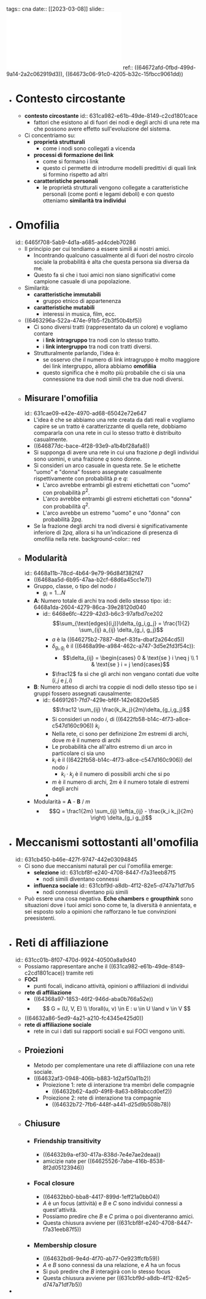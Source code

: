 tags:: cna
date:: [[2023-03-08]]
slide:: ![ns04](../assets/ns04.pdf)
ref:: ((64672afd-0fbd-499d-9a14-2a2c062919d3)), ((64673c06-91c0-4205-b32c-15fbcc9061dd))

- # Contesto circostante
	- **contesto circostante**
	  id:: 631ca982-e61b-49de-8149-c2cd1801cace
		- fattori che esistono al di fuori dei nodi e degli archi di una rete ma che possono avere effetto sull'evoluzione del sistema.
	- Ci concentriamo su:
		- **proprietà strutturali**
			- come i nodi sono collegati a vicenda
		- **processi di formazione dei link**
			- come si formano i link
			- questo ci permette di introdurre modelli predittivi di quali link si formino rispetto ad altri
		- **caratteristiche personali**
			- le proprietà strutturali vengono collegate a caratteristiche personali (come ponti e legami deboli) e con questo otteniamo **similarità tra individui**
- # Omofilia
  id:: 6465f708-5ab9-4d1a-a685-ad4cdeb70286
	- Il principio per cui tendiamo a essere simili ai nostri amici.
		- Incontrando qualcuno casualmente al di fuori del nostro circolo sociale la probabilità è alta che questa persona sia diversa da me.
		- Questo fa sì che i tuoi amici non siano significativi come campione casuale di una popolazione.
	- Similarità:
		- **caratteristiche immutabili**
			- gruppo etnico di appartenenza
		- **caratteristiche mutabili**
			- interessi in musica, film, ecc.
	- ((6463296a-522a-474e-91b5-f2b3f50b4bf5))
		- Ci sono diversi tratti (rappresentato da un colore) e vogliamo contare
			- i **link intragruppo** tra nodi con lo stesso tratto.
			- i **link intergruppo** tra nodi con tratti diversi.
		- Strutturalmente parlando, l'idea è:
			- se osservo che il numero di link intragruppo è molto maggiore dei link intergruppo, allora abbiamo **omofiliia**
			- questo significa che è molto più probabile che ci sia una connessione tra due nodi simili che tra due nodi diversi.
	- ## Misurare l'omofilia
	  id:: 631cae09-e42e-4970-ad68-65042e72e647
		- L'idea è che se abbiamo una rete creata da dati reali e vogliamo capire se un tratto è caratterizzante di quella rete, dobbiamo compararla con una rete in cui lo stesso tratto è distribuito casualmente.
		- ((646877dc-bace-4f28-93e9-a1b4bf28afa8))
		- Si supponga di avere una rete in cui una frazione $p$ degli individui sono uomini, e una frazione $q$ sono donne.
		- Si consideri un arco casuale in questa rete. Se le etichette "uomo" e "donna" fossero assegnate casualmente rispettivamente con probabilità $p$ e $q$:
			- L'arco avrebbe entrambi gli estremi etichettati con "uomo" con probabilità $p^2$.
			- L'arco avrebbe entrambi gli estremi etichettati con "donna" con probabilità $q^2$.
			- L'arco avrebbe un estremo "uomo" e uno "donna" con probabilità $2pq$.
		- Se la frazione degli archi tra nodi diversi è significativamente inferiore di $2pq$, allora si ha un'indicazione di presenza di omofilia nella rete.
		  background-color:: red
	- ## Modularità
	  id:: 6468a11b-78cd-4b64-9e79-96d84f382f47
		- ((6468aa5d-6b95-47aa-b2cf-68d6a45cc1e7))
		- Gruppo, classe, o tipo del nodo $i$
			- $g_i = 1 \ldots N$
		- **A**: Numero totale di archi tra nodi dello stesso tipo:
		  id:: 6468a1da-2604-4279-86ca-39e28120d040
			- id:: 6468e6fc-4229-42d3-b6c3-97afbd7ce202
			  $$\sum_{\text{edges}(i,j)}\delta_{g_i,g_j} = \frac{1}{2} \sum_{ij} a_{ij} \delta_{g_i, g_j}$$
				- $a$ è la ((646275b2-7887-4bef-83fa-dbaf2a264cd5))
				- $\delta_{g_i, g_j}$ è il ((6468a99e-a984-462c-a747-3d5e2fd3f54c)):
					- $$\delta_{ij} = \begin{cases} 0 & \text{se } i \neq j \\ 1 & \text{se } i = j \end{cases}$$
				- $\frac12$ fa sì che gli archi non vengano contati due volte ($i,j$ e $j,i$)
		- **B**: Numero atteso di archi tra coppie di nodi dello stesso tipo se i gruppi fossero assegnati causalmente:
			- id:: 64691261-7fd7-429e-bf6f-142e0820e585
			  $$\frac12 \sum_{ij} \frac{k_ik_j}{2m}\delta_{g_i,g_j}$$
				- Si consideri un nodo $i$, di ((6422fb58-b14c-4f73-a8ce-c547d160c906)) $k_i$
				- Nella rete, ci sono per definizione $2m$ estremi di archi, dove $m$ è il numero di archi
				- Le probabilità che all'altro estremo di un arco in particolare ci sia uno
				- $k_i$ è il ((6422fb58-b14c-4f73-a8ce-c547d160c906)) del nodo $i$
					- $k_i \cdot k_j$ è il numero di possibili archi che si po
				- $m$ è il numero di archi, $2m$ è il numero totale di estremi degli archi
				-
		- Modularità = **A** - **B** / $m$
			- $$Q = \frac1{2m} \sum_{ij} \left(a_{ij} - \frac{k_i k_j}{2m} \right) \delta_{g_i g_j}$$
- # Meccanismi sottostanti all'omofilia
  id:: 631cb450-b46e-427f-9747-442e03094845
	- Ci sono due meccanismi naturali per cui l'omofilia emerge:
		- **selezione**
		  id:: 631cbf8f-e240-4708-8447-f7a31eeb87f5
			- nodi simili diventano connessi
		- **influenza sociale**
		  id:: 631cbf9d-a8db-4f12-82e5-d747a71df7b5
			- nodi connessi diventano più simili
	- Può essere una cosa negativa. **Echo chambers** e **groupthink** sono situazioni dove i tuoi amici sono come te, la diversità è annientata, e sei esposto solo a opinioni che rafforzano le tue convinzioni preesistenti.
- # Reti di affiliazione
  id:: 631cc01b-8f07-470d-9924-40500a8a9d40
	- Possiamo rappresentare anche il ((631ca982-e61b-49de-8149-c2cd1801cace)) tramite reti
	- **FOCI**
		- punti focali, indicano attività, opinioni o affiliazioni di individui
	- **rete di affiliazione**
		- ((64368a97-1853-46f2-946d-aba0b766a52e))
		- $$
		  G = (U, V, E) \\
		  \forall(u, v) \in E : u \in U \land v \in V
		  $$
	- ((64632a86-5ed9-4a21-a210-fc4345e425d0))
	- **rete di affiliazione sociale**
		- rete in cui i dati sui rapporti sociali e sui FOCI vengono uniti.
	- ## Proiezioni
		- Metodo per complementare una rete di affiliazione con una rete sociale.
		- ((64632af3-0948-406b-b883-1d2af50a11b2))
			- Proiezione 1: rete di interazione tra membri delle compagnie
				- ((64632b62-4ad0-49f8-8a63-b89abccd0ef2))
			- Proiezione 2: rete di interazione tra compagnie
				- ((64632b72-7fb6-448f-a441-d25d9b508b78))
	- ## Chiusure
		- ### Friendship transitivity
			- ((64632b9a-ef30-417a-838d-7e4e7ae2deaa))
			- amicizie nate per ((64625526-7abe-416b-8538-8f2d05123946))
		- ### Focal closure
			- ((64632bb0-bba8-4417-899d-1eff21a0bb04))
			- $A$ è un focus (attività) e $B$ e $C$ sono individui connessi a quest'attività.
			- Possiamo predire che $B$ e $C$ prima o poi diventeranno amici.
			- Questa chiusura avviene per ((631cbf8f-e240-4708-8447-f7a31eeb87f5))
		- ### Membership closure
			- ((64632bd6-9e4d-4f70-ab77-0e923ffcfb59))
			- $A$ e $B$ sono connessi da una relazione, e $A$ ha un focus
			- Si può predire che $B$ interagirà con lo stesso focus
			- Questa chiusura avviene per ((631cbf9d-a8db-4f12-82e5-d747a71df7b5))
-